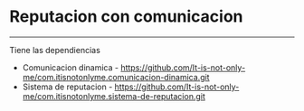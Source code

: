 # Reputacion con comunicacion
---

Tiene las dependiencias
 * Comunicacion dinamica - https://github.com/It-is-not-only-me/com.itisnotonlyme.comunicacion-dinamica.git
 * Sistema de reputacion - https://github.com/It-is-not-only-me/com.itisnotonlyme.sistema-de-reputacion.git

